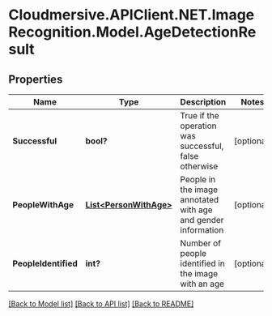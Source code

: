 # Cloudmersive.APIClient.NET.ImageRecognition.Model.AgeDetectionResult
## Properties

Name | Type | Description | Notes
------------ | ------------- | ------------- | -------------
**Successful** | **bool?** | True if the operation was successful, false otherwise | [optional] 
**PeopleWithAge** | [**List&lt;PersonWithAge&gt;**](PersonWithAge.md) | People in the image annotated with age and gender information | [optional] 
**PeopleIdentified** | **int?** | Number of people identified in the image with an age | [optional] 

[[Back to Model list]](../README.md#documentation-for-models) [[Back to API list]](../README.md#documentation-for-api-endpoints) [[Back to README]](../README.md)


